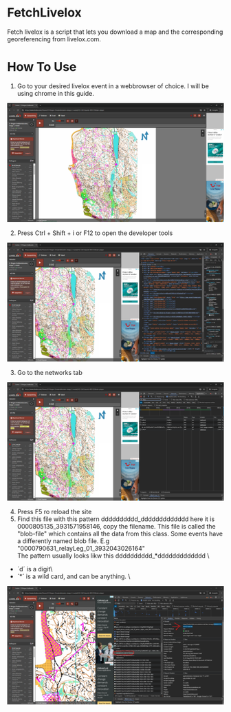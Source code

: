 # FetchLivelox

Fetch livelox is a script that lets you download a map and the corresponding georeferencing from livelox.com. 

# How To Use


1. Go to your desired livelox event in a webbrowser of choice. I will be using chrome in this guide.

![Fig 1](assets/fig1.png)

2. Press Ctrl + Shift + i or F12 to open the developer tools

![Fig 2](assets/fig2.png)

3. Go to the networks tab

![Fig 3](assets/fig3.png)

4. Press F5 ro reload the site
5. Find this file with this pattern dddddddddd_ddddddddddddd here it is 0000805135_3931571958146, copy the filename. This file is called the "blob-file" which contains all the data from this class.
 Some events have a differently named blob file. E.g "0000790631_relayLeg_01_3932043026164"\
 The pattern usually looks likw this dddddddddd_*ddddddddddddd \
- ´d´ is a digit\
- ´*´ is a wild card, and can be anything. \


![Fig 4](assets/fig4.png)